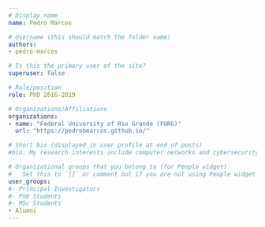 ```yaml
---
# Display name
name: Pedro Marcos

# Username (this should match the folder name)
authors:
- pedro-marcos

# Is this the primary user of the site?
superuser: false

# Role/position
role: PhD 2016-2019

# Organizations/Affiliations
organizations:
- name: "Federal University of Rio Grande (FURG)"
  url: "https://pedrobmarcos.github.io/"

# Short bio (displayed in user profile at end of posts)
#bio: My research interests include computer networks and cybersecurity.

# Organizational groups that you belong to (for People widget)
#   Set this to `[]` or comment out if you are not using People widget.
user_groups:
#- Principal Investigators
#- PhD Students
#- MSc Students
- Alumni
---
```

